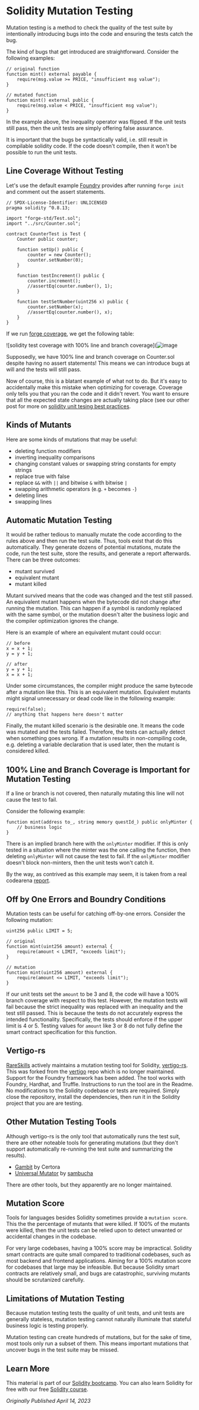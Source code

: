 # Solidity Mutation Testing

Mutation testing is a method to check the quality of the test suite by intentionally introducing bugs into the code and ensuring the tests catch the bug.

The kind of bugs that get introduced are straightforward. Consider the following examples:

```solidity
// original function
function mint() external payable {
    require(msg.value >= PRICE, "insufficient msg value");
}

// mutated function
function mint() external public {
    require(msg.value < PRICE, "insufficient msg value");
}
```

In the example above, the inequality operator was flipped. If the unit tests still pass, then the unit tests are simply offering false assurance.

It is important that the bugs be syntactically valid, i.e. still result in compilable solidity code. If the code doesn't compile, then it won't be possible to run the unit tests.

## Line Coverage Without Testing

Let's use the default example [Foundry](https://www.rareskills.io/post/foundry-testing-solidity) provides after running `forge init` and comment out the assert statements.

```solidity
// SPDX-License-Identifier: UNLICENSED
pragma solidity ^0.8.13;

import "forge-std/Test.sol";
import "../src/Counter.sol";

contract CounterTest is Test {
    Counter public counter;

    function setUp() public {
        counter = new Counter();
        counter.setNumber(0);
    }

    function testIncrement() public {
        counter.increment();
        //assertEq(counter.number(), 1);
    }

    function testSetNumber(uint256 x) public {
        counter.setNumber(x);
        //assertEq(counter.number(), x);
    }
}
```

If we run [forge coverage](https://www.rareskills.io/post/foundry-forge-coverage), we get the following table:

![solidity test coverage with 100% line and branch coverage](![image](https://hackmd.io/_uploads/r13Uyp5KC.png)


Supposedly, we have 100% line and branch coverage on Counter.sol despite having no assert statements! This means we can introduce bugs at will and the tests will still pass.

Now of course, this is a blatant example of what not to do. But it's easy to accidentally make this mistake when optimizing for coverage. Coverage only tells you that you ran the code and it didn't revert. You want to ensure that all the expected state changes are actually taking place (see our other post for more on [solidity unit tesing best practices](https://www.rareskills.io/post/foundry-testing-solidity).

## Kinds of Mutants

Here are some kinds of mutations that may be useful:
- deleting function modifiers
- inverting inequality comparisons
- changing constant values or swapping string constants for empty strings
- replace true with false
- replace `&&` with `||` and bitwise `&` with bitwise `|`
- swapping arithmetic operators (e.g. `+` becomes `-`)
- deleting lines
- swapping lines

## Automatic Mutation Testing

It would be rather tedious to manually mutate the code according to the rules above and then run the test suite. Thus, tools exist that do this automatically. They generate dozens of potential mutations, mutate the code, run the test suite, store the results, and generate a report afterwards. There can be three outcomes:
- mutant survived
- equivalent mutant
- mutant killed

Mutant survived means that the code was changed and the test still passed. An equivalent mutant happens when the bytecode did not change after running the mutation. This can happen if a symbol is randomly replaced with the same symbol, or the mutation doesn't alter the business logic and the compiler optimization ignores the change.

Here is an example of where an equivalent mutant could occur:

```solidity
// before
x = x + 1;
y = y + 1;

// after
y = y + 1;
x = x + 1;
```

Under some circumstances, the compiler might produce the same bytecode after a mutation like this. This is an equivalent mutation. Equivalent mutants might signal unnecessary or dead code like in the following example:

```solidity 
require(false);
// anything that happens here doesn't matter
```

Finally, the mutant killed scenario is the desirable one. It means the code was mutated and the tests failed. Therefore, the tests can actually detect when something goes wrong. If a mutation results in non-compiling code, e.g. deleting a variable declaration that is used later, then the mutant is considered killed.

## 100% Line and Branch Coverage is Important for Mutation Testing

If a line or branch is not covered, then naturally mutating this line will not cause the test to fail.

Consider the following example:

```solidity 
function mint(address to_, string memory questId_) public onlyMinter {
	// business logic
}
```

There is an implied branch here with the `onlyMinter` modifier. If this is only tested in a situation where the minter was the one calling the function, then deleting `onlyMinter` will not cause the test to fail. If the `onlyMinter` modifier doesn't block non-minters, then the unit tests won't catch it.

By the way,  as contrived as this example may seem, it is taken from a real codearena [report](https://code4rena.com/reports/2023-01-rabbithole#h-01-bad-implementation-in-minter-access-control-for-rabbitholereceipt-and-rabbitholetickets-contracts).

## Off by One Errors and Boundry Conditions

Mutation tests can be useful for catching off-by-one errors. Consider the following mutation:

```solidity
uint256 public LIMIT = 5;

// original
function mint(uint256 amount) external {
	require(amount < LIMIT, "exceeds limit");
}

// mutation
function mint(uint256 amount) external {
	require(amount <= LIMIT, "exceeds limit");
}
```

If our unit tests set the `amount` to be 3 and 8, the code will have a 100% branch coverage with respect to this test. However, the mutation tests will fail because the strict inequality was replaced with an inequality and the test still passed. This is because the tests do not accurately express the intended functionality. Specifically, the tests should enforce if the upper limit is 4 or 5. Testing values for `amount` like 3 or 8 do not fully define the smart contract specification for this function. 

## Vertigo-rs

[RareSkills](https://www.rareskills.io/) actively maintains a mutation testing tool for Solidity, [vertigo-rs](https://github.com/RareSkills/vertigo-rs). This was forked from the [vertigo](https://github.com/JoranHonig/vertigo) repo which is no longer maintained. Support for the Foundry framework has been added. The tool works with Foundry, Hardhat, and Truffle. Instructions to run the tool are in the Readme. No modifications to the Solidity codebase or tests are required. Simply close the repository, install the dependencies, then run it in the Solidity project that you are are testing.

## Other Mutation Testing Tools

Although vertigo-rs is the only tool that automatically runs the test suit, there are other noteable tools for generating mutations (but they don't support automatically re-running the test suite and summarizing the results).

- [Gambit](https://docs.certora.com/en/latest/docs/gambit/index.html) by Certora
- [Universal Mutator](https://github.com/sambacha/universalmutator/tree/new-solidity-rules) by [sambucha](https://github.com/sambacha)

There are other tools, but they apparently are no longer maintained.

## Mutation Score

Tools for languages besides Solidity sometimes provide a `mutation score`. This the the percentage of mutants that were killed. If 100% of the mutants were killed, then the unit tests can be relied upon to detect unwanted or accidental changes in the codebase.

For very large codebases, having a 100% score may be impractical. Solidity smart contracts are quite small compared to traditional codebases, such as most backend and frontend applications. Aiming for a 100% mutation score for codebases that large may be infeasible. But because Solidity smart contracts are relatively small, and bugs are catastrophic, surviving mutants should be scrutanized carefully.

## Limitations of Mutation Testing

Because mutation testing tests the quality of unit tests, and unit tests are generally stateless, mutation testing cannot naturally illuminate that stateful business logic is testing properly.

Mutation testing can create hundreds of mutations, but for the sake of time, most tools only run a subset of them. This means important mutations that uncover bugs in the test suite may be missed.

## Learn More

This material is part of our [Solidity bootcamp](https://www.rareskills.io/solidity-bootcamp). You can also learn Solidity for free with our free [Solidity course](https://www.rareskills.io/learn-solidity).

*Originally Published April 14, 2023*
